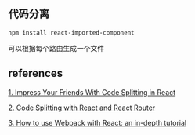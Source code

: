 ## 代码分离

`npm install react-imported-component`

可以根据每个路由生成一个文件

## references
[1. Impress Your Friends With Code Splitting in React](https://hackernoon.com/impress-your-friends-with-code-splitting-in-react-9f9a3ca2ae6e)

[2. Code Splitting with React and React Router](https://medium.freecodecamp.org/code-splitting-with-react-and-react-router-62e174382d4c)

[3. How to use Webpack with React: an in-depth tutorial](https://medium.freecodecamp.org/learn-webpack-for-react-a36d4cac5060)